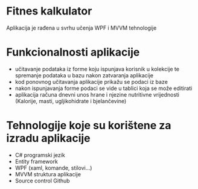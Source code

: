 # Fitnes kalkulator
Aplikacija je rađena u svrhu učenja WPF i MVVM tehnologije

# Funkcionalnosti aplikacije
* učitavanje podataka iz forme koju ispunjava korisnik u kolekcije te spremanje podataka u bazu nakon zatvaranja aplikacije
* kod ponovnog učitavanja aplikacije prikažu se podaci iz baze
* nakon ispunjavanja forme podaci se vide u tablici koja se može editirati
* aplikacija računa dnevni unos hrane i njezine nutritivne vrijednosti (Kalorije, masti, ugljikohidrate i bjelančevine)

# Tehnologije koje su korištene za izradu aplikacije
* C# programski jezik
* Entity framework
* WPF (xaml, komande, stilovi...)
* MVVM struktura aplikacije
* Source control Github
